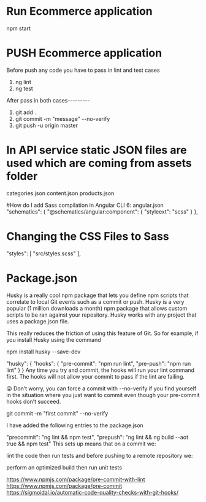# Run Ecommerce application
npm start

# PUSH Ecommerce application
Before push any code you have to pass in lint and test cases
1. ng lint
2. ng test

After pass in both cases---------

1. git add .
2. git commit -m "message" --no-verify
3. git push -u origin master

# In  API service static JSON files are used which are coming from assets folder
categories.json
content.json
products.json

#How do I add Sass compilation in Angular CLI 6: angular.json
"schematics": {
        "@schematics/angular:component": {
          "styleext": "scss"
        }
},
# Changing the CSS Files to Sass
"styles": [
              "src/styles.scss"
          ],


# Package.json

Husky is a really cool npm package that lets you define npm scripts that correlate to local Git events such as a commit or push.
Husky is a very popular (1 million downloads a month) npm package that allows custom scripts to be ran against your repository. Husky works with any project that uses a package.json file.

This really reduces the friction of using this feature of Git. So for example, if you install Husky using the command

npm install husky --save-dev


"husky": {
    "hooks": {
      "pre-commit": "npm run lint",
      "pre-push": "npm run lint"
    }
}
Any time you try and commit, the hooks will run your lint command first. The hooks will not allow your commit to pass if the lint are failing.

😜 Don’t worry, you can force a commit with --no-verify if you find yourself in the situation where you just want to commit even though your pre-commit hooks don’t succeed.

git commit -m "first commit" --no-verify


I have added the following entries to the package.json

"precommit": "ng lint && npm test",
"prepush": "ng lint && ng build --aot true && npm test"
This sets up means that on a commit we:

lint the code
then run tests
and before pushing to a remote repository we:

perform an optimized build
then run unit tests

https://www.npmjs.com/package/pre-commit-with-lint
https://www.npmjs.com/package/pre-commit
https://sigmoidal.io/automatic-code-quality-checks-with-git-hooks/
